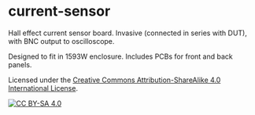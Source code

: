 # current-sensor
Hall effect current sensor board. Invasive (connected in series with DUT), with BNC output to oscilloscope.

Designed to fit in 1593W enclosure. Includes PCBs for front and back panels.

Licensed under the [Creative Commons Attribution-ShareAlike 4.0 International License][cc-by-sa].

[![CC BY-SA 4.0][cc-by-sa-image]][cc-by-sa]

[cc-by-sa]: http://creativecommons.org/licenses/by-sa/4.0/
[cc-by-sa-image]: https://licensebuttons.net/l/by-sa/4.0/88x31.png
